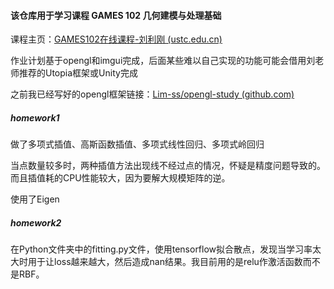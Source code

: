 #### 该仓库用于学习课程 GAMES 102 几何建模与处理基础

课程主页：[GAMES102在线课程-刘利刚 (ustc.edu.cn)](http://staff.ustc.edu.cn/~lgliu/Courses/GAMES102_2020/default.html)

作业计划基于opengl和imgui完成，后面某些难以自己实现的功能可能会借用刘老师推荐的Utopia框架或Unity完成

之前我已经写好的opengl框架链接：[Lim-ss/opengl-study (github.com)](https://github.com/Lim-ss/opengl-study)

##### homework1

做了多项式插值、高斯函数插值、多项式线性回归、多项式岭回归

当点数量较多时，两种插值方法出现线不经过点的情况，怀疑是精度问题导致的。而且插值耗的CPU性能较大，因为要解大规模矩阵的逆。

使用了Eigen

##### homework2

在Python文件夹中的fitting.py文件，使用tensorflow拟合散点，发现当学习率太大时用于让loss越来越大，然后造成nan结果。我目前用的是relu作激活函数而不是RBF。